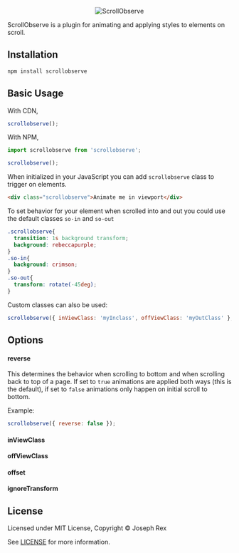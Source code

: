 <div align="center">

![ScrollObserve](https://cdn.rawgit.com/josephrexme/scrollobserve/d425de96/scrollobserve.svg)

</div>

ScrollObserve is a plugin for animating and applying styles to elements on scroll.

## Installation

```bash
npm install scrollobserve
```

## Basic Usage
With CDN,

```js
scrollobserve();
```

With NPM,
```js
import scrollobserve from 'scrollobserve';

scrollobserve();
```

When initialized in your JavaScript you can add `scrollobserve` class to trigger on elements.

```html
<div class="scrollobserve">Animate me in viewport</div>
```

To set behavior for your element when scrolled into and out you could use the default classes `so-in` and `so-out`

```css
.scrollobserve{
  transition: 1s background transform;
  background: rebeccapurple;
}
.so-in{
  background: crimson;
}
.so-out{
  transform: rotate(-45deg);
}
```

Custom classes can also be used:

```js
scrollobserve({ inViewClass: 'myInclass', offViewClass: 'myOutClass' }, '.scrolltrigger');
```

## Options

#### reverse
This determines the behavior when scrolling to bottom and when scrolling back to top of a page. If set to `true` animations are applied both ways (this is the default), if set to `false` animations only happen on initial scroll to bottom.

Example:
```js
scrollobserve({ reverse: false });
```

#### inViewClass
#### offViewClass
#### offset
#### ignoreTransform


## License
Licensed under MIT License, Copyright © Joseph Rex

See [LICENSE](https://github.com/josephrexme/scrollobserve/blob/master/LICENSE) for more information.
